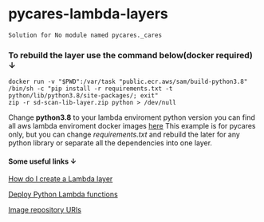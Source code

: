 # pycares-lambda-layers

`Solution for No module named pycares._cares`

### To rebuild the layer use the command below(docker required) ↓

```console
docker run -v "$PWD":/var/task "public.ecr.aws/sam/build-python3.8" /bin/sh -c "pip install -r requirements.txt -t python/lib/python3.8/site-packages/; exit"
zip -r sd-scan-lib-layer.zip python > /dev/null
```


Change **python3.8** to  your lambda enviroment python version 
you can find all aws lambda enviroment docker images [here](https://docs.aws.amazon.com/serverless-application-model/latest/developerguide/serverless-image-repositories.html)
This example is for pycares only, but you can change *requirements.txt* and rebuild the later for any python library or separate all the dependencies into one layer. 

#### Some useful links ↓

[How do I create a Lambda layer](https://aws.amazon.com/premiumsupport/knowledge-center/lambda-layer-simulated-docker/)

[Deploy Python Lambda functions](https://docs.aws.amazon.com/lambda/latest/dg/python-package.html)

[Image repository URIs](https://docs.aws.amazon.com/serverless-application-model/latest/developerguide/serverless-image-repositories.html)
